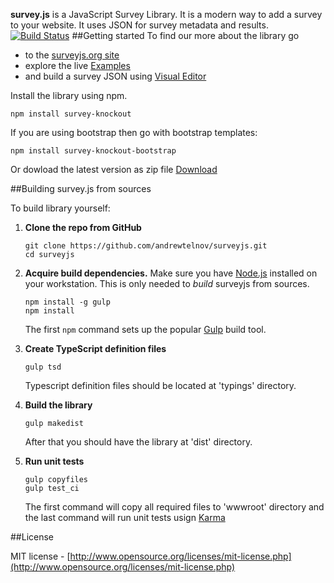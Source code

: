 **survey.js** is a JavaScript Survey Library. It is a modern way to add a survey to your website. It uses JSON for survey metadata and results.
[![Build Status](https://api.shippable.com/projects/55ded2031895ca4474102b6d/badge)](https://app.shippable.com/projects/55ded2031895ca4474102b6d)
##Getting started
To find our more about the library go
* to the [surveyjs.org site](http://surveyjs.org) 
* explore the live [Examples](http://surveyjs.org/examples/) 
* and build a survey JSON using [Visual Editor](http://surveyjs.org/builder/)

Install the library using npm.
```
npm install survey-knockout
```
If you are using bootstrap then go with bootstrap templates:
```
npm install survey-knockout-bootstrap
```
Or dowload the latest version as zip file [Download](http://surveyjs.org/downloads/surveyjs.zip)

##Building survey.js from sources

To build library yourself:

 1. **Clone the repo from GitHub**  
	```
	git clone https://github.com/andrewtelnov/surveyjs.git
	cd surveyjs
	```

 2. **Acquire build dependencies.** Make sure you have [Node.js](http://nodejs.org/) installed on your workstation. This is only needed to _build_ surveyjs from sources.  
	```
	npm install -g gulp
	npm install
	```
	The first `npm` command sets up the popular [Gulp](http://gulpjs.com/) build tool. 

 3. **Create TypeScript definition files**
	```
	gulp tsd
	```
	Typescript definition files should be located at 'typings' directory.

 4. **Build the library**
	```
	gulp makedist
	```
	After that you should have the library at 'dist' directory.

 5. **Run unit tests**
	```
	gulp copyfiles
	gulp test_ci
	```
	The first command will copy all required files to 'wwwroot' directory and the last command will run unit tests usign [Karma](https://karma-runner.github.io/0.13/index.html)

##License

MIT license - [http://www.opensource.org/licenses/mit-license.php](http://www.opensource.org/licenses/mit-license.php)
